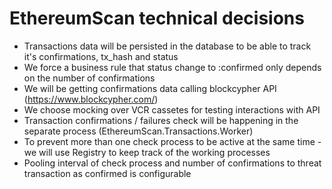 # EthereumScan technical decisions

- Transactions data will be persisted in the database to be able to track it's confirmations, tx_hash and status
- We force a business rule that status change to :confirmed only depends on the number of confirmations
- We will be getting confirmations data calling blockcypher API (https://www.blockcypher.com/)
- We choose mocking over VCR cassetes for testing interactions with API
- Transaction confirmations / failures check will be happening in the separate process (EthereumScan.Transactions.Worker)
- To prevent more than one check process to be active at the same time - we will use Registry to keep track of the working processes
- Pooling interval of check process and number of confirmations to threat transaction as confirmed is configurable